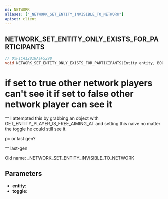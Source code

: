 ```yaml
---
ns: NETWORK
aliases: ["_NETWORK_SET_ENTITY_INVISIBLE_TO_NETWORK"]
apiset: client
---
```

## NETWORK_SET_ENTITY_ONLY_EXISTS_FOR_PARTICIPANTS

```c
// 0xF1CA12B18AEF5298
void NETWORK_SET_ENTITY_ONLY_EXISTS_FOR_PARTICIPANTS(Entity entity, BOOL toggle);
```

if set to true other network players can't see it
if set to false other network player can see it
=========================================
^^ I attempted this by grabbing an object with GET_ENTITY_PLAYER_IS_FREE_AIMING_AT and setting this naive no matter the toggle he could still see it.

pc or last gen?

^^ last-gen

Old name: _NETWORK_SET_ENTITY_INVISIBLE_TO_NETWORK

## Parameters
* **entity**:
* **toggle**: